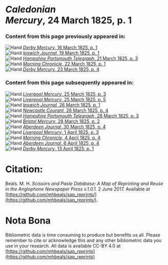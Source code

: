 # *Caledonian Mercury*, 24 March 1825, p. 1  
  
### Content from this page previously appeared in:  
![Hand](http://scissorsandpaste.net/wp-content/uploads/2017/06/smallhandpointer.png) [*Derby Mercury*, 16 March 1825, p. 1](https://mhbeals.github.io/sap_html/Derby-Mercury/Derby-Mercury-16-March-1825-p-1)  
![Hand](http://scissorsandpaste.net/wp-content/uploads/2017/06/smallhandpointer.png) [*Ipswich Journal*, 19 March 1825, p. 1](https://mhbeals.github.io/sap_html/Ipswich-Journal/Ipswich-Journal-19-March-1825-p-1)  
![Hand](http://scissorsandpaste.net/wp-content/uploads/2017/06/smallhandpointer.png) [*Hampshire Portsmouth Telegraph*, 21 March 1825, p. 3](https://mhbeals.github.io/sap_html/Hampshire-Portsmouth-Telegraph/Hampshire-Portsmouth-Telegraph-21-March-1825-p-3)  
![Hand](http://scissorsandpaste.net/wp-content/uploads/2017/06/smallhandpointer.png) [*Morning Chronicle*, 22 March 1825, p. 1](https://mhbeals.github.io/sap_html/Morning-Chronicle/Morning-Chronicle-22-March-1825-p-1)  
![Hand](http://scissorsandpaste.net/wp-content/uploads/2017/06/smallhandpointer.png) [*Derby Mercury*, 23 March 1825, p. 4](https://mhbeals.github.io/sap_html/Derby-Mercury/Derby-Mercury-23-March-1825-p-4)  
  
### Content from this page subsequently appeared in:  
![Hand](http://scissorsandpaste.net/wp-content/uploads/2017/06/smallhandpointer.png) [*Liverpool Mercury*, 25 March 1825, p. 3](https://mhbeals.github.io/sap_html/Liverpool-Mercury/Liverpool-Mercury-25-March-1825-p-3)  
![Hand](http://scissorsandpaste.net/wp-content/uploads/2017/06/smallhandpointer.png) [*Liverpool Mercury*, 25 March 1825, p. 5](https://mhbeals.github.io/sap_html/Liverpool-Mercury/Liverpool-Mercury-25-March-1825-p-5)  
![Hand](http://scissorsandpaste.net/wp-content/uploads/2017/06/smallhandpointer.png) [*Ipswich Journal*, 26 March 1825, p. 1](https://mhbeals.github.io/sap_html/Ipswich-Journal/Ipswich-Journal-26-March-1825-p-1)  
![Hand](http://scissorsandpaste.net/wp-content/uploads/2017/06/smallhandpointer.png) [*Newcastle Courant*, 26 March 1825, p. 4](https://mhbeals.github.io/sap_html/Newcastle-Courant/Newcastle-Courant-26-March-1825-p-4)  
![Hand](http://scissorsandpaste.net/wp-content/uploads/2017/06/smallhandpointer.png) [*Hampshire Portsmouth Telegraph*, 28 March 1825, p. 3](https://mhbeals.github.io/sap_html/Hampshire-Portsmouth-Telegraph/Hampshire-Portsmouth-Telegraph-28-March-1825-p-3)  
![Hand](http://scissorsandpaste.net/wp-content/uploads/2017/06/smallhandpointer.png) [*Bristol Mercury*, 28 March 1825, p. 2](https://mhbeals.github.io/sap_html/Bristol-Mercury/Bristol-Mercury-28-March-1825-p-2)  
![Hand](http://scissorsandpaste.net/wp-content/uploads/2017/06/smallhandpointer.png) [*Aberdeen Journal*, 30 March 1825, p. 4](https://mhbeals.github.io/sap_html/Aberdeen-Journal/Aberdeen-Journal-30-March-1825-p-4)  
![Hand](http://scissorsandpaste.net/wp-content/uploads/2017/06/smallhandpointer.png) [*Liverpool Mercury*, 1 April 1825, p. 3](https://mhbeals.github.io/sap_html/Liverpool-Mercury/Liverpool-Mercury-1-April-1825-p-3)  
![Hand](http://scissorsandpaste.net/wp-content/uploads/2017/06/smallhandpointer.png) [*Morning Chronicle*, 4 April 1825, p. 4](https://mhbeals.github.io/sap_html/Morning-Chronicle/Morning-Chronicle-4-April-1825-p-4)  
![Hand](http://scissorsandpaste.net/wp-content/uploads/2017/06/smallhandpointer.png) [*Aberdeen Journal*, 6 April 1825, p. 4](https://mhbeals.github.io/sap_html/Aberdeen-Journal/Aberdeen-Journal-6-April-1825-p-4)  
![Hand](http://scissorsandpaste.net/wp-content/uploads/2017/06/smallhandpointer.png) [*Derby Mercury*, 13 April 1825, p. 1](https://mhbeals.github.io/sap_html/Derby-Mercury/Derby-Mercury-13-April-1825-p-1)  


# Citation: 

Beals. M. H. *Scissors and Paste Database: A Map of Reprinting and Reuse in the Anglophone Newspaper Press v.1.0.1.* 2 June 2017. Available at [https://github.com/mhbeals/sap_reprints/](https://github.com/mhbeals/sap_reprints/). 

# Nota Bona

Bibliometric data is time consuming to produce but benefits us all. Please remember to cite or acknowledge this and any other bibliometric data you use in your research. All data is available CC-BY 4.0 at [https://github.com/mhbeals/sap_reprints](https://github.com/mhbeals/sap_reprints)